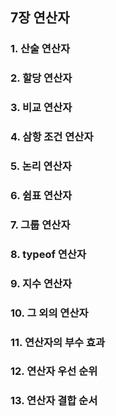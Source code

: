 ## 7장 연산자

### 1. 산술 연산자
### 2. 할당 연산자
### 3. 비교 연산자
### 4. 삼항 조건 연산자
### 5. 논리 연산자
### 6. 쉼표 연산자
### 7. 그룹 연산자
### 8. typeof 연산자
### 9. 지수 연산자
### 10. 그 외의 연산자
### 11. 연산자의 부수 효과
### 12. 연산자 우선 순위
### 13. 연산자 결합 순서

